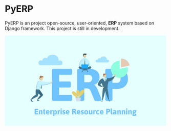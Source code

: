 # PyERP
 
PyERP is an project open-source, user-oriented, **ERP** system based on Django framework. This project is still in development.

![ERP](erp.jpg)
